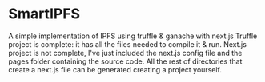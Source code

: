 # SmartIPFS
A simple implementation of IPFS using truffle &amp; ganache with next.js
Truffle project is complete: it has all the files needed to compile it & run. Next.js project is not complete, I've just included the next.js config file
and the pages folder containing the source code. All the rest of directories that create a next.js file can be generated creating a project yourself. 
